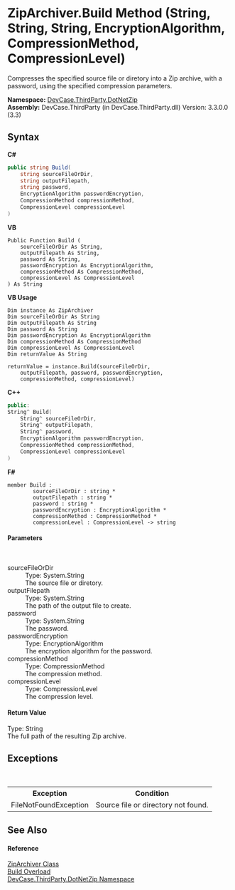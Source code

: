 # ZipArchiver.Build Method (String, String, String, EncryptionAlgorithm, CompressionMethod, CompressionLevel)
 

Compresses the specified source file or diretory into a Zip archive, with a password, using the specified compression parameters.

**Namespace:**&nbsp;<a href="N_DevCase_ThirdParty_DotNetZip">DevCase.ThirdParty.DotNetZip</a><br />**Assembly:**&nbsp;DevCase.ThirdParty (in DevCase.ThirdParty.dll) Version: 3.3.0.0 (3.3)

## Syntax

**C#**<br />
``` C#
public string Build(
	string sourceFileOrDir,
	string outputFilepath,
	string password,
	EncryptionAlgorithm passwordEncryption,
	CompressionMethod compressionMethod,
	CompressionLevel compressionLevel
)
```

**VB**<br />
``` VB
Public Function Build ( 
	sourceFileOrDir As String,
	outputFilepath As String,
	password As String,
	passwordEncryption As EncryptionAlgorithm,
	compressionMethod As CompressionMethod,
	compressionLevel As CompressionLevel
) As String
```

**VB Usage**<br />
``` VB Usage
Dim instance As ZipArchiver
Dim sourceFileOrDir As String
Dim outputFilepath As String
Dim password As String
Dim passwordEncryption As EncryptionAlgorithm
Dim compressionMethod As CompressionMethod
Dim compressionLevel As CompressionLevel
Dim returnValue As String

returnValue = instance.Build(sourceFileOrDir, 
	outputFilepath, password, passwordEncryption, 
	compressionMethod, compressionLevel)
```

**C++**<br />
``` C++
public:
String^ Build(
	String^ sourceFileOrDir, 
	String^ outputFilepath, 
	String^ password, 
	EncryptionAlgorithm passwordEncryption, 
	CompressionMethod compressionMethod, 
	CompressionLevel compressionLevel
)
```

**F#**<br />
``` F#
member Build : 
        sourceFileOrDir : string * 
        outputFilepath : string * 
        password : string * 
        passwordEncryption : EncryptionAlgorithm * 
        compressionMethod : CompressionMethod * 
        compressionLevel : CompressionLevel -> string 

```


#### Parameters
&nbsp;<dl><dt>sourceFileOrDir</dt><dd>Type: System.String<br />The source file or diretory.</dd><dt>outputFilepath</dt><dd>Type: System.String<br />The path of the output file to create.</dd><dt>password</dt><dd>Type: System.String<br />The password.</dd><dt>passwordEncryption</dt><dd>Type: EncryptionAlgorithm<br />The encryption algorithm for the password.</dd><dt>compressionMethod</dt><dd>Type: CompressionMethod<br />The compression method.</dd><dt>compressionLevel</dt><dd>Type: CompressionLevel<br />The compression level.</dd></dl>

#### Return Value
Type: String<br />The full path of the resulting Zip archive.

## Exceptions
&nbsp;<table><tr><th>Exception</th><th>Condition</th></tr><tr><td>FileNotFoundException</td><td>Source file or directory not found.</td></tr></table>

## See Also


#### Reference
<a href="T_DevCase_ThirdParty_DotNetZip_ZipArchiver">ZipArchiver Class</a><br /><a href="Overload_DevCase_ThirdParty_DotNetZip_ZipArchiver_Build">Build Overload</a><br /><a href="N_DevCase_ThirdParty_DotNetZip">DevCase.ThirdParty.DotNetZip Namespace</a><br />